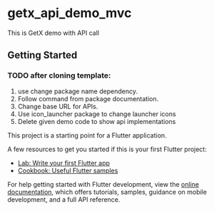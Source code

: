 # getx_api_demo_mvc

This is GetX demo with API call

## Getting Started
### TODO after cloning template:
1. use change package name dependency.
2. Follow command from package documentation.
3. Change base URL for APIs.
4. Use icon_launcher package to change launcher icons
5. Delete given demo code to show api implementations



This project is a starting point for a Flutter application.

A few resources to get you started if this is your first Flutter project:


- [Lab: Write your first Flutter app](https://docs.flutter.dev/get-started/codelab)
- [Cookbook: Useful Flutter samples](https://docs.flutter.dev/cookbook)

For help getting started with Flutter development, view the
[online documentation](https://docs.flutter.dev/), which offers tutorials,
samples, guidance on mobile development, and a full API reference.
